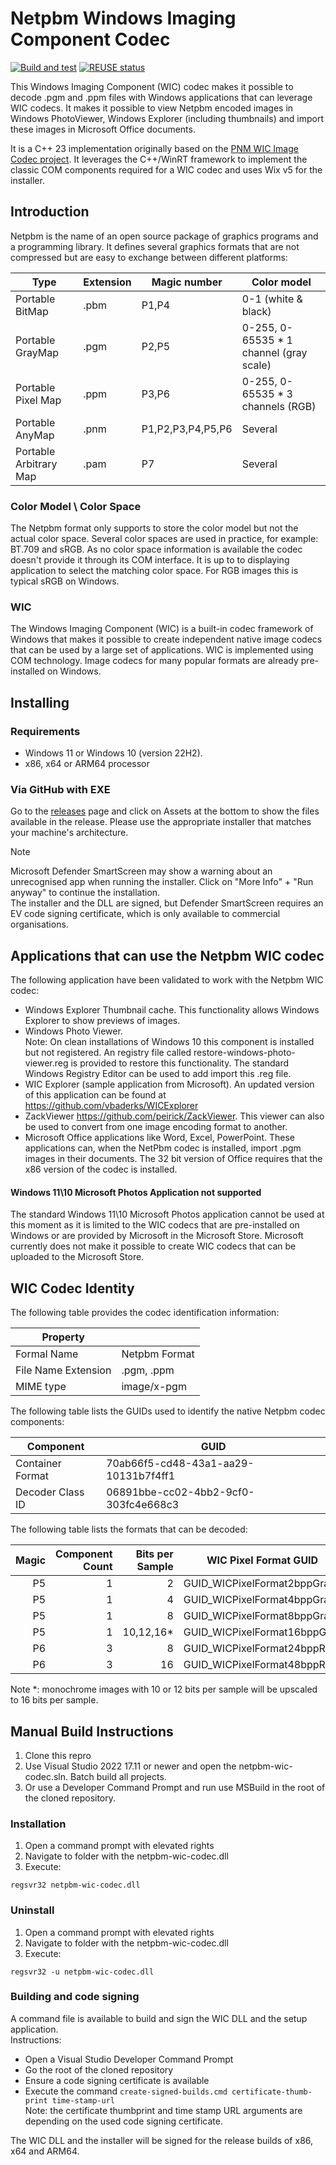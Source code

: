 <!--
  SPDX-FileCopyrightText: © 2020 Team CharLS
  SPDX-License-Identifier: BSD-3-Clause
-->

# Netpbm Windows Imaging Component Codec

[![Build and test](https://github.com/vbaderks/netpbm-wic-codec/actions/workflows/msbuild.yml/badge.svg)](https://github.com/vbaderks/netpbm-wic-codec/actions/workflows/msbuild.yml)
[![REUSE status](https://api.reuse.software/badge/github.com/team-charls/netpbm-wic-codec)](https://api.reuse.software/info/github.com/team-charls/netpbm-wic-codec)

This Windows Imaging Component (WIC) codec makes it possible to decode .pgm and .ppm files with Windows applications that can leverage WIC codecs.
It makes it possible to view Netpbm encoded images in Windows PhotoViewer, Windows Explorer (including thumbnails)
and import these images in Microsoft Office documents.

It is a C++ 23 implementation originally based on the [PNM WIC Image Codec project](https://github.com/chausner/PnmWicImageCodec).
It leverages the C++/WinRT framework to implement the classic COM components required for a WIC codec and uses Wix v5 for the installer.

## Introduction

Netpbm is the name of an open source package of graphics programs and a programming library.
It defines several graphics formats that are not compressed but are easy to exchange between different
platforms:

|Type                  |Extension|Magic number     |Color model                             |
|----------------------|---------|-----------------|----------------------------------------|
|Portable BitMap       |.pbm     |P1,P4            | 0-1 (white & black)                    |
|Portable GrayMap      |.pgm     |P2,P5            | 0-255, 0-65535 * 1 channel (gray scale)|
|Portable Pixel Map    |.ppm     |P3,P6            | 0-255, 0-65535 * 3 channels (RGB)      |
|Portable AnyMap       |.pnm     |P1,P2,P3,P4,P5,P6|Several                                 |
|Portable Arbitrary Map|.pam     |P7               |Several                                 |

### Color Model \ Color Space

The Netpbm format only supports to store the color model but not the actual color space.
Several color spaces are used in practice, for example: BT.709 and sRGB.
As no color space information is available the codec doesn't provide it through its COM interface.
It is up to to displaying application to select the matching color space. For RGB images this is typical sRGB on Windows.

### WIC

The Windows Imaging Component (WIC) is a built-in codec framework of Windows that makes it possible
to create independent native image codecs that can be used by a large set of applications.
WIC is implemented using COM technology. Image codecs for many popular formats are already pre-installed on Windows.

## Installing

### Requirements

- Windows 11 or Windows 10 (version 22H2).
- x86, x64 or ARM64 processor

### Via GitHub with EXE

Go to the [releases](https://github.com/team-charls/netpbm-wic-codec/releases) page and click on
Assets at the bottom to show the files available in the release.
Please use the appropriate installer that matches your machine's architecture.

> [!NOTE]
> Microsoft Defender SmartScreen may show a warning about an unrecognised app when running the installer. Click on "More Info" + "Run anyway" to continue the installation.  
The installer and the DLL are signed, but Defender SmartScreen requires an EV code signing certificate, which is only available to commercial organisations.

## Applications that can use the Netpbm WIC codec

The following application have been validated to work with the Netpbm WIC codec:

- Windows Explorer Thumbnail cache. This functionality allows Windows Explorer to show previews of images.
- Windows Photo Viewer.  
 Note: On clean installations of Windows 10 this component is installed but not registered. An registry file called restore-windows-photo-viewer.reg
 is provided to restore this functionality. The standard Windows Registry Editor can be used to add import this .reg file.
- WIC Explorer (sample application from Microsoft). An updated version of this application can be found at <https://github.com/vbaderks/WICExplorer>
- ZackViewer <https://github.com/peirick/ZackViewer>. This viewer can also be used to convert from one image encoding format to another.
- Microsoft Office applications like Word, Excel, PowerPoint. These applications can, when the NetPbm codec is installed, import .pgm images in their documents. The 32 bit version of Office
requires that the x86 version of the codec is installed.

#### Windows 11\10 Microsoft Photos Application not supported

The standard Windows 11\10 Microsoft Photos application cannot be used at this moment as it is limited to the
WIC codecs that are pre-installed on Windows or are provided by Microsoft in the Microsoft Store.
Microsoft currently does not make it possible to create WIC codecs that can be uploaded to the Microsoft Store.

## WIC Codec Identity

The following table provides the codec identification information:

|Property           |             |
|-------------------|-------------|
|Formal Name        |Netpbm Format|
|File Name Extension|.pgm, .ppm   |
|MIME type          | image/x-pgm |

The following table lists the GUIDs used to identify the native Netpbm codec components:

|Component        |GUID                                |
|-----------------|------------------------------------|
|Container Format |70ab66f5-cd48-43a1-aa29-10131b7f4ff1|
|Decoder Class ID |06891bbe-cc02-4bb2-9cf0-303fc4e668c3|

The following table lists the formats that can be decoded:

|Magic|Component Count|Bits per Sample|WIC Pixel Format GUID       |
|----:|--------------:|--------------:|----------------------------|
|P5   |              1|              2|GUID_WICPixelFormat2bppGray |
|P5   |              1|              4|GUID_WICPixelFormat4bppGray |
|P5   |              1|              8|GUID_WICPixelFormat8bppGray |
|P5   |              1|      10,12,16*|GUID_WICPixelFormat16bppGray|
|P6   |              3|              8|GUID_WICPixelFormat24bppRGB |
|P6   |              3|             16|GUID_WICPixelFormat48bppRGB |

Note *: monochrome images with 10 or 12 bits per sample will be upscaled to 16 bits per sample.

## Manual Build Instructions

1. Clone this repro
1. Use Visual Studio 2022 17.11 or newer and open the netpbm-wic-codec.sln. Batch build all projects.
1. Or use a Developer Command Prompt and run use MSBuild in the root of the cloned repository.

### Installation

1. Open a command prompt with elevated rights
1. Navigate to folder with the netpbm-wic-codec.dll
1. Execute:

```shell
regsvr32 netpbm-wic-codec.dll
```

### Uninstall

1. Open a command prompt with elevated rights
1. Navigate to folder with the netpbm-wic-codec.dll
1. Execute:

```shell
regsvr32 -u netpbm-wic-codec.dll
```

### Building and code signing

A command file is available to build and sign the WIC DLL and the setup application.  
Instructions:

* Open a Visual Studio Developer Command Prompt
* Go the root of the cloned repository
* Ensure a code signing certificate is available
* Execute the command `create-signed-builds.cmd certificate-thumb-print time-stamp-url`  
 Note: the certificate thumbprint and time stamp URL arguments are depending on the used code signing certificate.

 The WIC DLL and the installer will be signed for the release builds of x86, x64 and ARM64.
